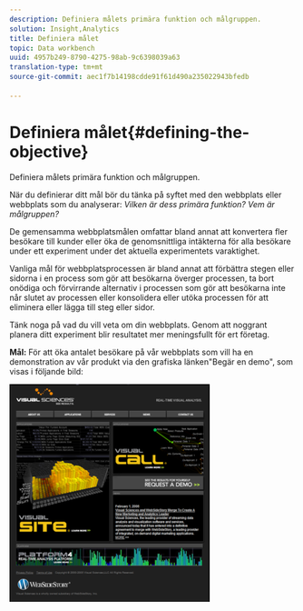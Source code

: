 ```yaml
---
description: Definiera målets primära funktion och målgruppen.
solution: Insight,Analytics
title: Definiera målet
topic: Data workbench
uuid: 4957b249-8790-4275-98ab-9c6398039a63
translation-type: tm+mt
source-git-commit: aec1f7b14198cdde91f61d490a235022943bfedb

---
```



# Definiera målet{#defining-the-objective}

Definiera målets primära funktion och målgruppen.

När du definierar ditt mål bör du tänka på syftet med den webbplats eller webbplats som du analyserar: *Vilken är dess primära funktion? Vem är målgruppen?*

De gemensamma webbplatsmålen omfattar bland annat att konvertera fler besökare till kunder eller öka de genomsnittliga intäkterna för alla besökare under ett experiment under det aktuella experimentets varaktighet.

Vanliga mål för webbplatsprocessen är bland annat att förbättra stegen eller sidorna i en process som gör att besökarna överger processen, ta bort onödiga och förvirrande alternativ i processen som gör att besökarna inte når slutet av processen eller konsolidera eller utöka processen för att eliminera eller lägga till steg eller sidor.

Tänk noga på vad du vill veta om din webbplats. Genom att noggrant planera ditt experiment blir resultatet mer meningsfullt för ert företag.

**Mål:** För att öka antalet besökare på vår webbplats som vill ha en demonstration av vår produkt via den grafiska länken&quot;Begär en demo&quot;, som visas i följande bild:

![](assets/ControlPage.png)

